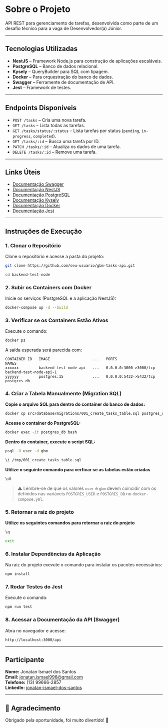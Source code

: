 # Sobre o Projeto  
API REST para gerenciamento de tarefas, desenvolvida como parte de um desafio técnico para a vaga de Desenvolvedor(a) Júnior.

---
## Tecnologias Utilizadas  
- **NestJS** – Framework Node.js para construção de aplicações escaláveis.  
- **PostgreSQL** – Banco de dados relacional.  
- **Kysely** – QueryBuilder para SQL com tipagem.  
- **Docker** – Para orquestração do banco de dados.  
- **Swagger** – Ferramente de documentação de API.  
- **Jest** – Framework de testes.  

---
## Endpoints Disponíveis  
- `POST /tasks` – Cria uma nova tarefa.  
- `GET /tasks` – Lista todas as tarefas.  
- `GET /tasks/status/:status` – Lista tarefas por status (`pending`, `in-progress`, `completed`).  
- `GET /tasks/:id` – Busca uma tarefa por ID.  
- `PATCH /tasks/:id` – Atualiza os dados de uma tarefa.  
- `DELETE /tasks/:id` – Remove uma tarefa.

---
## Links Úteis  
- [Documentação Swagger](https://swagger.io/docs)  
- [Documentação NestJS](https://docs.nestjs.com)  
- [Documentação PostgreSQL](https://www.postgresql.org/docs)  
- [Documentação Kysely](https://kysely.dev/docs/intro)  
- [Documentação Docker](https://docs.docker.com/build-cloud)
- [Documentação Jest](https://jestjs.io/docs/getting-started)

---
## Instruções de Execução

### 1. Clonar o Repositório  
Clone o repositório e acesse a pasta do projeto:  
```bash
git clone https://github.com/seu-usuario/gbm-tasks-api.git
```
```bash
cd backend-test-node  
```

### 2. Subir os Containers com Docker  
Inicie os serviços (PostgreSQL e a aplicação NestJS):  
```bash
docker-compose up -d --build
```

### 3. Verificar se os Containers Estão Ativos  
Execute o comando:
```bash
docker ps
```

A saída esperada será parecida com:

```
CONTAINER ID   IMAGE                   ...   PORTS                    NAMES
xxxxxx         backend-test-node-api   ...   0.0.0.0:3000->3000/tcp   backend-test-node-api-1
yyyyyy         postgres:15             ...   0.0.0.0:5432->5432/tcp   postgres_db
```

### 4. Criar a Tabela Manualmente (Migration SQL)

**Copie o arquivo SQL para dentro do container do banco de dados:**
```bash
docker cp src/database/migrations/001_create_tasks_table.sql postgres_db:/tmp/001_create_tasks_table.sql
```

**Acesse o container do PostgreSQL:**
```bash
docker exec -it postgres_db bash
```

**Dentro do container, execute o script SQL:**
```bash
psql -U user -d gbm  
```
```bash  
\i /tmp/001_create_tasks_table.sql  
```

**Utilize o seguinte comando para verficar se as tabelas estão criadas**
```bash  
\dt 
```
> ⚠️ Lembre-se de que os valores `user` e `gbm` devem coincidir com os definidos nas variáveis `POSTGRES_USER` e `POSTGRES_DB` no `docker-compose.yml`.


### 5. Retornar a raiz do projeto  

**Utilize os seguintes comandos para retornar a raiz do projeto**  
```bash
\q  
```
```bash
exit  
```

### 6. Instalar Dependências da Aplicação  
Na raiz do projeto exevute o comando para instalar os pacotes necessários:  
```bash
npm install
```

### 7. Rodar Testes do Jest  
Execute o comando:  
```bash
npm run test
```

### 8. Acessar a Documentação da API (Swagger)  
Abra no navegador e acesse:
```
http://localhost:3000/api
```
---
## Participante  
**Nome:** Jonatan Ismael dos Santos  
**Email:** jonatan.ismael996@gmail.com  
**Telefone:** (13) 99666-2857  
**LinkedIn:** [jonatan-ismael-dos-santos](https://www.linkedin.com/in/jonatan-ismael-dos-santos-182326219/)

---
## 🙏 Agradecimento  
Obrigado pela oportunidade, foi muito divertido! 🚀